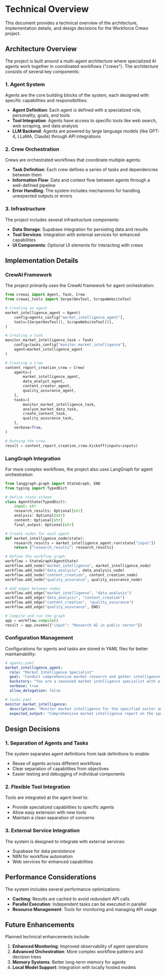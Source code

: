 # Technical Overview

This document provides a technical overview of the architecture, implementation details, and design decisions for the Workforce Crews project.

## Architecture Overview

The project is built around a multi-agent architecture where specialized AI agents work together in coordinated workflows ("crews"). The architecture consists of several key components:

### 1. Agent System

Agents are the core building blocks of the system, each designed with specific capabilities and responsibilities:

- **Agent Definition**: Each agent is defined with a specialized role, personality, goals, and tools
- **Tool Integration**: Agents have access to specific tools like web search, web scraping, and data analysis
- **LLM Backend**: Agents are powered by large language models (like GPT-4, LLaMA, Claude) through API integrations

### 2. Crew Orchestration

Crews are orchestrated workflows that coordinate multiple agents:

- **Task Definition**: Each crew defines a series of tasks and dependencies between them
- **Information Flow**: Data and context flow between agents through a well-defined pipeline
- **Error Handling**: The system includes mechanisms for handling unexpected outputs or errors

### 3. Infrastructure

The project includes several infrastructure components:

- **Data Storage**: Supabase integration for persisting data and results
- **Tool Services**: Integration with external services for enhanced capabilities
- **UI Components**: Optional UI elements for interacting with crews

## Implementation Details

### CrewAI Framework

The project primarily uses the CrewAI framework for agent orchestration:

```python
from crewai import Agent, Task, Crew
from crewai_tools import SerperDevTool, ScrapeWebsiteTool

# Creating an agent
market_intelligence_agent = Agent(
    config=agents_config["market_intelligence_agent"],
    tools=[SerperDevTool(), ScrapeWebsiteTool()],
)

# Creating a task
monitor_market_intelligence_task = Task(
    config=tasks_config["monitor_market_intelligence"],
    agent=market_intelligence_agent
)

# Creating a crew
content_report_creation_crew = Crew(
    agents=[
        market_intelligence_agent,
        data_analyst_agent,
        content_creator_agent,
        quality_assurance_agent,
    ],
    tasks=[
        monitor_market_intelligence_task,
        analyze_market_data_task,
        create_content_task,
        quality_assurance_task,
    ],
    verbose=True,
)

# Running the crew
result = content_report_creation_crew.kickoff(inputs=inputs)
```

### LangGraph Integration

For more complex workflows, the project also uses LangGraph for agent orchestration:

```python
from langgraph.graph import StateGraph, END
from typing import TypedDict

# Define state schema
class AgentState(TypedDict):
    input: str
    research_results: Optional[str]
    analysis: Optional[str]
    content: Optional[str]
    final_output: Optional[str]

# Create nodes for each agent
def market_intelligence_node(state):
    research_results = market_intelligence_agent.run(state["input"])
    return {"research_results": research_results}

# Define the workflow graph
workflow = StateGraph(AgentState)
workflow.add_node("market_intelligence", market_intelligence_node)
workflow.add_node("data_analysis", data_analysis_node)
workflow.add_node("content_creation", content_creation_node)
workflow.add_node("quality_assurance", quality_assurance_node)

# Add edges between nodes
workflow.add_edge("market_intelligence", "data_analysis")
workflow.add_edge("data_analysis", "content_creation")
workflow.add_edge("content_creation", "quality_assurance")
workflow.add_edge("quality_assurance", END)

# Compile and run the graph
app = workflow.compile()
result = app.invoke({"input": "Research AI in public sector"})
```

### Configuration Management

Configurations for agents and tasks are stored in YAML files for better maintainability:

```yaml
# agents.yaml
market_intelligence_agent:
  role: "Market Intelligence Specialist"
  goal: "Conduct comprehensive market research and gather intelligence on the specified topic."
  backstory: "You are a seasoned market intelligence specialist with a keen eye for emerging trends..."
  verbose: true
  allow_delegation: false

# tasks.yaml
monitor_market_intelligence:
  description: "Monitor market intelligence for the specified sector and topic."
  expected_output: "Comprehensive market intelligence report on the specified topic."
```

## Design Decisions

### 1. Separation of Agents and Tasks

The system separates agent definitions from task definitions to enable:
- Reuse of agents across different workflows
- Clear separation of capabilities from objectives
- Easier testing and debugging of individual components

### 2. Flexible Tool Integration

Tools are integrated at the agent level to:
- Provide specialized capabilities to specific agents
- Allow easy extension with new tools
- Maintain a clean separation of concerns

### 3. External Service Integration

The system is designed to integrate with external services:
- Supabase for data persistence
- N8N for workflow automation
- Web services for enhanced capabilities

## Performance Considerations

The system includes several performance optimizations:

- **Caching**: Results are cached to avoid redundant API calls
- **Parallel Execution**: Independent tasks can be executed in parallel
- **Resource Management**: Tools for monitoring and managing API usage

## Future Enhancements

Planned technical enhancements include:

1. **Enhanced Monitoring**: Improved observability of agent operations
2. **Advanced Orchestration**: More complex workflow patterns and decision trees
3. **Memory Systems**: Better long-term memory for agents
4. **Local Model Support**: Integration with locally hosted models 
